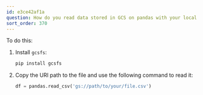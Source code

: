 ```yaml
---
id: e3ce42af1a
question: How do you read data stored in GCS on pandas with your local computer?
sort_order: 370
---
```


To do this:

1. Install `gcsfs`:
   
   ```bash
   pip install gcsfs
   ```

2. Copy the URI path to the file and use the following command to read it:
   
   ```python
   df = pandas.read_csv('gs://path/to/your/file.csv')
   ```